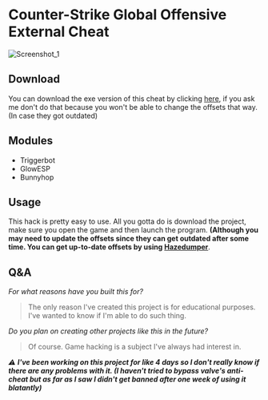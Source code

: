 # Counter-Strike Global Offensive External Cheat

![Screenshot_1](https://user-images.githubusercontent.com/66463744/134888109-f31a7dae-fff0-4a9f-b284-9db732d8e4b6.png)
## **Download**
You can download the exe version of this cheat by clicking [here](https://github.com/idanii/CSGO-External-Cheats/releases/tag/TriggeredLauncher), if you ask me don't do that because you won't be able to change the offsets that way. (In case they got outdated)

## **Modules**
* Triggerbot
* GlowESP
* Bunnyhop

## **Usage**
This hack is pretty easy to use.
All you gotta do is download the project, make sure you open the game and then launch the program. **(Although you may need to update the offsets since they can get outdated after some time. You can get up-to-date offsets by using [Hazedumper](https://github.com/frk1/hazedumper/blob/master/csgo.cs)**.

## **Q&A**
*For what reasons have you built this for?*
> The only reason I've created this project is for educational purposes.
> I've wanted to know if I'm able to do such thing.

*Do you plan on creating other projects like this in the future?*
> Of course. Game hacking is a subject I've always had interest in.

*⚠️ **I've been working on this project for like 4 days so I don't really know if there are any problems with it. (I haven't tried to bypass valve's anti-cheat but as far as I saw I didn't get banned after one week of using it blatantly)***
